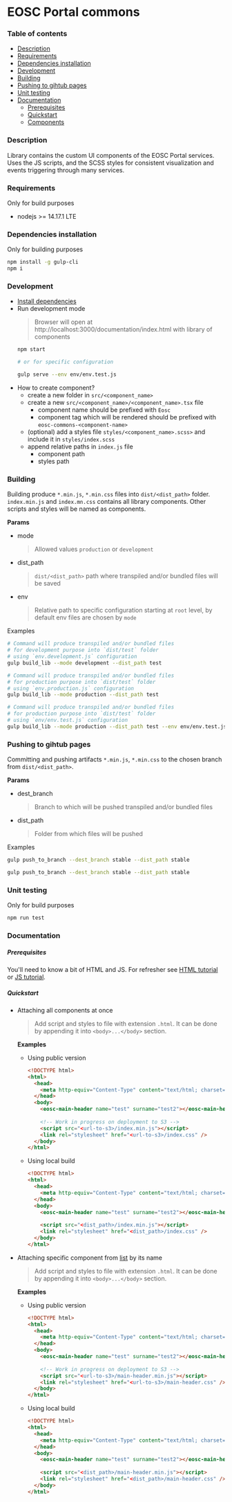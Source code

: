 # EOSC Portal commons

### Table of contents
- [Description](#description)
- [Requirements](#requirements)
- [Dependencies installation](#dependencies-installation)
- [Development](#development)
- [Building](#building)
- [Pushing to gihtub pages](#pushing-to-gihtub-pages)
- [Unit testing](#unit-testing)
- [Documentation](#documentation)
  - [Prerequisites](#prerequisites)
  - [Quickstart](#quickstart)
  - [Components](https://cyfronet-fid.github.io/eosc-portal-common-components/)

### Description
Library contains the custom UI components of the EOSC Portal services. 
Uses the JS scripts, and the SCSS styles for consistent visualization and events triggering through many services.

### Requirements
Only for build purposes
- nodejs >= 14.17.1 LTE

### Dependencies installation
Only for building purposes

```bash
npm install -g gulp-cli
npm i
```

### Development
- [Install dependencies](#dependencies-installation)
- Run development mode
  > Browser will open at http://localhost:3000/documentation/index.html with library of components
  ```bash
  npm start
  
  # or for specific configuration
  
  gulp serve --env env/env.test.js
  ```
- How to create component?
  - create a new folder in `src/<component_name>`
  - create a new `src/<component_name>/<component_name>.tsx` file
      - component name should be prefixed with `Eosc`
      - component tag which will be rendered should be prefixed with `eosc-commons-<component-name>`
  - (optional) add a styles file `styles/<component_name>.scss>` and include it in `styles/index.scss` 
  - append relative paths in `index.js` file
    - component path
    - styles path

### Building
Building produce `*.min.js`, `*.min.css` files into `dist/<dist_path>` folder.
`index.min.js` and `index.mn.css` contains all library components. 
Other scripts and styles will be named as components.

**Params**
- mode
  > Allowed values `production` or `development`
- dist_path
  > `dist/<dist_path>` path where transpiled and/or bundled files will be saved
- env
  > Relative path to specific configuration starting at `root` level, 
  > by default env files are chosen by `mode`

Examples
```bash
# Command will produce transpiled and/or bundled files 
# for development purpose into `dist/test` folder
# using `env.development.js` configuration
gulp build_lib --mode development --dist_path test
```

```bash
# Command will produce transpiled and/or bundled files 
# for production purpose into `dist/test` folder
# using `env.production.js` configuration
gulp build_lib --mode production --dist_path test
```

```bash
# Command will produce transpiled and/or bundled files 
# for production purpose into `dist/test` folder
# using `env/env.test.js` configuration
gulp build_lib --mode production --dist_path test --env env/env.test.js
```

### Pushing to gihtub pages
Committing and pushing artifacts `*.min.js`, `*.min.css` to the chosen branch
from `dist/<dist_path>`.

**Params**
- dest_branch
  > Branch to which will be pushed transpiled and/or bundled files
- dist_path
  > Folder from which files will be pushed
  
Examples
```bash
gulp push_to_branch --dest_branch stable --dist_path stable
```

```bash
gulp push_to_branch --dest_branch stable --dist_path stable
```

### Unit testing
Only for build purposes

```bash
npm run test
```

### Documentation
##### Prerequisites
You'll need to know a bit of HTML and JS. 
For refresher see [HTML tutorial](https://www.w3schools.com/html/) or [JS tutorial](https://www.w3schools.com/js/default.asp).

##### Quickstart
- Attaching all components at once
  > Add script and styles to file with extension `.html`. It can be done by appending it into `<body>...</body>` section.
  
  **Examples**
  
  - Using public version
    ```html
    <!DOCTYPE html>
    <html>
      <head>
        <meta http-equiv="Content-Type" content="text/html; charset=UTF-8">
      </head>
      <body>
        <eosc-main-header name="test" surname="test2"></eosc-main-header>
      
        <!-- Work in progress on deployment to S3 -->
        <script src="<url-to-s3>/index.min.js"></script>
        <link rel="stylesheet" href="<url-to-s3>/index.css" />
      </body>
    </html>
    ```
  
  - Using local build
    ```html
    <!DOCTYPE html>
    <html>
      <head>
        <meta http-equiv="Content-Type" content="text/html; charset=UTF-8">
      </head>
      <body>
        <eosc-main-header name="test" surname="test2"></eosc-main-header>
      
        <script src="<dist_path>/index.min.js"></script>
        <link rel="stylesheet" href="<dist_path>/index.css" />
      </body>
    </html>
    ```

- Attaching specific component from [list](https://cyfronet-fid.github.io/eosc-portal-common-components)
  by its name
  > Add script and styles to file with extension `.html`. It can be done by appending it into `<body>...</body>` section.
  
  **Examples**
  
  - Using public version
    ```html
    <!DOCTYPE html>
    <html>
      <head>
        <meta http-equiv="Content-Type" content="text/html; charset=UTF-8">
      </head>
      <body>
        <eosc-main-header name="test" surname="test2"></eosc-main-header>
      
        <!-- Work in progress on deployment to S3 -->
        <script src="<url-to-s3>/main-header.min.js"></script>
        <link rel="stylesheet" href="<url-to-s3>/main-header.css" />
      </body>
    </html>
    ```
  
  - Using local build
    ```html
    <!DOCTYPE html>
    <html>
      <head>
        <meta http-equiv="Content-Type" content="text/html; charset=UTF-8">
      </head>
      <body>
        <eosc-main-header name="test" surname="test2"></eosc-main-header>
      
        <script src="<dist_path>/main-header.min.js"></script>
        <link rel="stylesheet" href="<dist_path>/main-header.css" />
      </body>
    </html>
    ```
